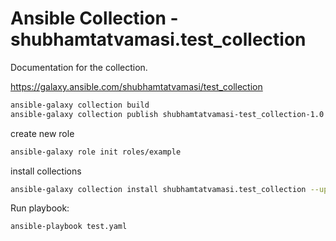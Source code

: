 # Ansible Collection - shubhamtatvamasi.test_collection

Documentation for the collection.

https://galaxy.ansible.com/shubhamtatvamasi/test_collection

```bash
ansible-galaxy collection build
ansible-galaxy collection publish shubhamtatvamasi-test_collection-1.0.1.tar.gz
```

create new role
```bash
ansible-galaxy role init roles/example
```

install collections
```bash
ansible-galaxy collection install shubhamtatvamasi.test_collection --upgrade
```

Run playbook:
```bash
ansible-playbook test.yaml
```

